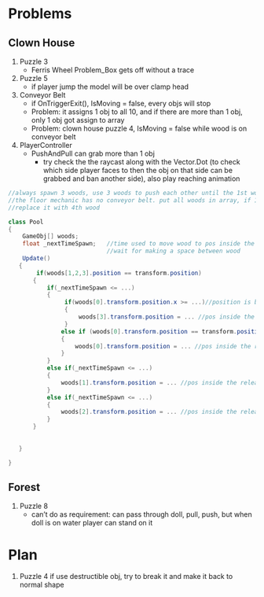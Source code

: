 # Problems
## Clown House
1. Puzzle 3
   - Ferris Wheel Problem_Box gets off without a trace
2. Puzzle 5
   - if player jump the model will be over clamp head 
3. Conveyor Belt
   - if OnTriggerExit(), IsMoving = false, every objs will stop
   - Problem: it assigns 1 obj to all 10, and if there are more than 1 obj, only 1 obj got assign to array
   - Problem: clown house puzzle 4, IsMoving = false while wood is on conveyor belt
4. PlayerController
   - PushAndPull can grab more than 1 obj
     - try check the the raycast along with the Vector.Dot (to check which side player faces to then the obj on that 
     side can be grabbed and ban another side), also play reaching animation
```c# Clown House's Puzzle 4 Woods Pool
//always spawn 3 woods, use 3 woods to push each other until the 1st wood gets to other side.
//the floor mechanic has no conveyor belt. put all woods in array, if 1st wood already got to another side then
//replace it with 4th wood

class Pool
{
    GameObj[] woods;
    float _nextTimeSpawn;   //time used to move wood to pos inside the releaser 1 by 1, used to
                            //wait for making a space between wood
    Update()
   {
        if(woods[1,2,3].position == transform.position)
       {
           if(_nextTimeSpawn <= ...)
           {
                if(woods[0].transform.position.x >= ...)//position is beyond conveyor belt
                {
                    woods[3].transform.position = ... //pos inside the releaser
                }
               else if (woods[0].transform.position == transform.position)
               {
                   woods[0].transform.position = ... //pos inside the releaser
               }
           }
           else if(_nextTimeSpawn <= ...)
           {
               woods[1].transform.position = ... //pos inside the releaser
           }
           else if(_nextTimeSpawn <= ...)
           {
               woods[2].transform.position = ... //pos inside the releaser
           }
       }
        
   
   }

}


```

## Forest
1. Puzzle 8
   - can’t do as requirement: can pass through doll, pull, push, but when doll is on water player can stand on it


# Plan
1. Puzzle 4 if use destructible obj, try to break it and make it back to normal shape
